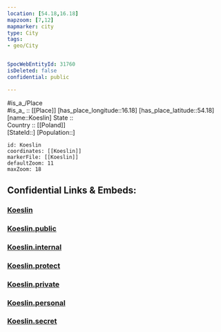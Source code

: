 ```yaml
---
location: [54.18,16.18] 
mapzoom: [7,12] 
mapmarker: city 
type: City
tags:
- geo/City


SpocWebEntityId: 31760
isDeleted: false
confidential: public

---
```

#is_a_/Place  
#is_a_ :: [[Place]] 
[has_place_longitude::16.18] 
[has_place_latitude::54.18] 
[name::Koeslin] 
State ::  
Country :: [[Poland]]  
[StateId::] 
[Population::] 



```leaflet
id: Koeslin
coordinates: [[Koeslin]] 
markerFile: [[Koeslin]] 
defaultZoom: 11 
maxZoom: 18
```


## Confidential Links & Embeds: 

### [Koeslin](/_Standards/Earth/Continent/Europe/Europe~East/Poland/Provinces~Poland/West_Pomeranian/City/Koeslin.md) 

### [Koeslin.public](/_public/Earth/Continent/Europe/Europe~East/Poland/Provinces~Poland/West_Pomeranian/City/Koeslin.public.md) 

### [Koeslin.internal](/_internal/Earth/Continent/Europe/Europe~East/Poland/Provinces~Poland/West_Pomeranian/City/Koeslin.internal.md) 

### [Koeslin.protect](/_protect/Earth/Continent/Europe/Europe~East/Poland/Provinces~Poland/West_Pomeranian/City/Koeslin.protect.md) 

### [Koeslin.private](/_private/Earth/Continent/Europe/Europe~East/Poland/Provinces~Poland/West_Pomeranian/City/Koeslin.private.md) 

### [Koeslin.personal](/_personal/Earth/Continent/Europe/Europe~East/Poland/Provinces~Poland/West_Pomeranian/City/Koeslin.personal.md) 

### [Koeslin.secret](/_secret/Earth/Continent/Europe/Europe~East/Poland/Provinces~Poland/West_Pomeranian/City/Koeslin.secret.md)

